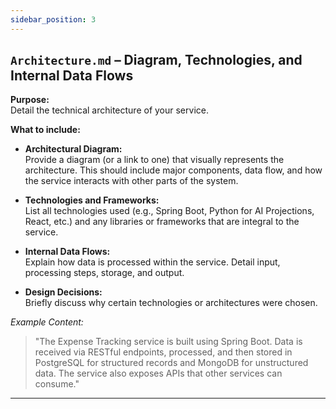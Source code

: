 ```yaml
---
sidebar_position: 3
---
```


## `Architecture.md` – Diagram, Technologies, and Internal Data Flows

**Purpose:**  
Detail the technical architecture of your service.

**What to include:**

- **Architectural Diagram:**  
  Provide a diagram (or a link to one) that visually represents the architecture. This should include major components, data flow, and how the service interacts with other parts of the system.
  
- **Technologies and Frameworks:**  
  List all technologies used (e.g., Spring Boot, Python for AI Projections, React, etc.) and any libraries or frameworks that are integral to the service.
  
- **Internal Data Flows:**  
  Explain how data is processed within the service. Detail input, processing steps, storage, and output.
  
- **Design Decisions:**  
  Briefly discuss why certain technologies or architectures were chosen.

*Example Content:*
> "The Expense Tracking service is built using Spring Boot. Data is received via RESTful endpoints, processed, and then stored in PostgreSQL for structured records and MongoDB for unstructured data. The service also exposes APIs that other services can consume."

---
